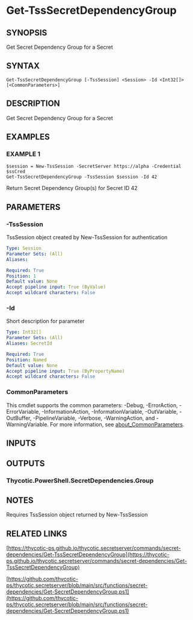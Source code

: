 # Get-TssSecretDependencyGroup

## SYNOPSIS
Get Secret Dependency Group for a Secret

## SYNTAX

```
Get-TssSecretDependencyGroup [-TssSession] <Session> -Id <Int32[]> [<CommonParameters>]
```

## DESCRIPTION
Get Secret Dependency Group for a Secret

## EXAMPLES

### EXAMPLE 1
```
$session = New-TssSession -SecretServer https://alpha -Credential $ssCred
Get-TssSecretDependencyGroup -TssSession $session -Id 42
```

Return Secret Dependency Group(s) for Secret ID 42

## PARAMETERS

### -TssSession
TssSession object created by New-TssSession for authentication

```yaml
Type: Session
Parameter Sets: (All)
Aliases:

Required: True
Position: 1
Default value: None
Accept pipeline input: True (ByValue)
Accept wildcard characters: False
```

### -Id
Short description for parameter

```yaml
Type: Int32[]
Parameter Sets: (All)
Aliases: SecretId

Required: True
Position: Named
Default value: None
Accept pipeline input: True (ByPropertyName)
Accept wildcard characters: False
```

### CommonParameters
This cmdlet supports the common parameters: -Debug, -ErrorAction, -ErrorVariable, -InformationAction, -InformationVariable, -OutVariable, -OutBuffer, -PipelineVariable, -Verbose, -WarningAction, and -WarningVariable. For more information, see [about_CommonParameters](http://go.microsoft.com/fwlink/?LinkID=113216).

## INPUTS

## OUTPUTS

### Thycotic.PowerShell.SecretDependencies.Group
## NOTES
Requires TssSession object returned by New-TssSession

## RELATED LINKS

[https://thycotic-ps.github.io/thycotic.secretserver/commands/secret-dependencies/Get-TssSecretDependencyGroup](https://thycotic-ps.github.io/thycotic.secretserver/commands/secret-dependencies/Get-TssSecretDependencyGroup)

[https://github.com/thycotic-ps/thycotic.secretserver/blob/main/src/functions/secret-dependencies/Get-SecretDependencyGroup.ps1](https://github.com/thycotic-ps/thycotic.secretserver/blob/main/src/functions/secret-dependencies/Get-SecretDependencyGroup.ps1)

